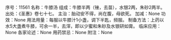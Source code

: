 序号：11561
名称：牛膝汤
组成：牛膝半两（锉，去苗），水银2两，朱砂2两半。
出处：《圣惠》卷七十七。
主治：胎动安不得，尚在腹，母欲死。
加减：None
功效：None
用法用量：每服以牛膝汁1小盏，调下半匙，频服。
制备方法：上药以水5大盏煮牛膝，可余一半，去滓，即以少蜜和朱砂及水银研如膏。
临床应用：None
各家论述：None
用药禁忌：None
附注：None
